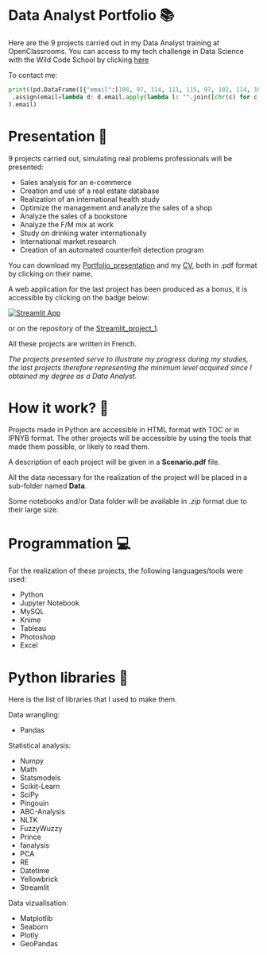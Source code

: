 # Data Analyst Portfolio :books:
Here are the 9 projects carried out in my Data Analyst training at OpenClassrooms.
You can access to my tech challenge in Data Science with the Wild Code School by clicking [here](https://github.com/FredLaRosa/Tech_Challenge-Data_science-)

To contact me:
```Python
print((pd.DataFrame([{"email":[108, 97, 114, 111, 115, 97, 102, 114, 101, 100, 101, 114, 105, 99, 64, 103, 109, 97, 105, 108, 46, 99, 111, 109]}])
 .assign(email=lambda d: d.email.apply(lambda l: "".join([chr(c) for c in l])))
).email)
```

# Presentation :scroll:

9 projects carried out, simulating real problems professionals will be presented:
- Sales analysis for an e-commerce
- Creation and use of a real estate database
- Realization of an international health study
- Optimize the management and analyze the sales of a shop
- Analyze the sales of a bookstore
- Analyze the F/M mix at work
- Study on drinking water internationally
- International market research
- Creation of an automated counterfeit detection program

You can download my [Portfolio_presentation](https://github.com/FredLaRosa/Portfolio/blob/main/Portfolio%20Data%20Analyst.pdf) and my [CV](https://github.com/FredLaRosa/Portfolio/blob/main/CV%20Fr%C3%A9d%C3%A9ric%20La%20Rosa%20-%20%20Data%20Scientist.pdf), both in .pdf format by clicking on their name.

A web application for the last project has been produced as a bonus, it is accessible by clicking on the badge below:

[![Streamlit App](https://static.streamlit.io/badges/streamlit_badge_black_white.svg)](https://share.streamlit.io/FredLaRosa/Streamlit_Project_1/main/Streamlit_app.py)

or on the repository of the [Streamlit_project_1](https://github.com/FredLaRosa/Streamlit_Project_1).

All these projects are written in French.

*The projects presented serve to illustrate my progress during my studies, the last projects therefore representing the minimum level acquired since I obtained my degree as a Data Analyst.*

# How it work? :thinking:

Projects made in Python are accessible in HTML format with TOC or in IPNYB format.
The other projects will be accessible by using the tools that made them possible, or likely to read them.

A description of each project will be given in a **Scenario.pdf** file.

All the data necessary for the realization of the project will be placed in a sub-folder named **Data**.

Some notebooks and/or Data folder will be available in *.zip* format due to their large size.

# Programmation :computer:

For the realization of these projects, the following languages/tools were used:
- Python
- Jupyter Notebook
- MySQL
- Knime
- Tableau
- Photoshop
- Excel

# Python libraries :snake:
 
 Here is the list of libraries that I used to make them.
 
 Data wrangling:
 - Pandas
  
 Statistical analysis:
 - Numpy
 - Math
 - Statsmodels
 - Scikit-Learn
 - SciPy
 - Pingouin
 - ABC-Analysis
 - NLTK
 - FuzzyWuzzy
 - Prince
 - fanalysis
 - PCA
 - RE
 - Datetime
 - Yellowbrick
 - Streamlit

 Data vizualisation:
 - Matplotlib
 - Seaborn
 - Plotly
 - GeoPandas
